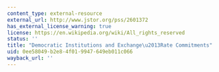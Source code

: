 ```yaml
---
content_type: external-resource
external_url: http://www.jstor.org/pss/2601372
has_external_license_warning: true
license: https://en.wikipedia.org/wiki/All_rights_reserved
status: ''
title: "Democratic Institutions and Exchange\u2013Rate Commitments"
uid: 0ee58049-b2e8-4f01-9947-649eb011c066
wayback_url: ''
---
```

